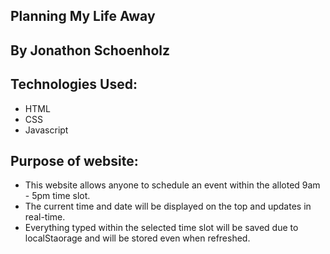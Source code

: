 ## Planning My Life Away

## By Jonathon Schoenholz

## Technologies Used:
* HTML
* CSS
* Javascript

## Purpose of website:
* This website allows anyone to schedule an event within the alloted 9am - 5pm time slot.
* The current time and date will be displayed on the top and updates in real-time.
* Everything typed within the selected time slot will be saved due to localStaorage and will be stored even when refreshed.
